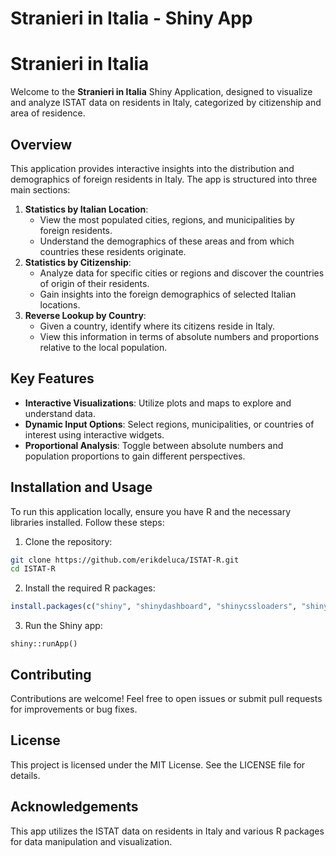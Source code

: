 # Stranieri in Italia - Shiny App


# Stranieri in Italia

Welcome to the **Stranieri in Italia** Shiny Application, designed to
visualize and analyze ISTAT data on residents in Italy, categorized by
citizenship and area of residence.

## Overview

This application provides interactive insights into the distribution and
demographics of foreign residents in Italy. The app is structured into
three main sections:

1.  **Statistics by Italian Location**:
    - View the most populated cities, regions, and municipalities by
      foreign residents.
    - Understand the demographics of these areas and from which
      countries these residents originate.
2.  **Statistics by Citizenship**:
    - Analyze data for specific cities or regions and discover the
      countries of origin of their residents.
    - Gain insights into the foreign demographics of selected Italian
      locations.
3.  **Reverse Lookup by Country**:
    - Given a country, identify where its citizens reside in Italy.
    - View this information in terms of absolute numbers and proportions
      relative to the local population.

## Key Features

- **Interactive Visualizations**: Utilize plots and maps to explore and
  understand data.
- **Dynamic Input Options**: Select regions, municipalities, or
  countries of interest using interactive widgets.
- **Proportional Analysis**: Toggle between absolute numbers and
  population proportions to gain different perspectives.

## Installation and Usage

To run this application locally, ensure you have R and the necessary
libraries installed. Follow these steps:

1.  Clone the repository:

``` bash
git clone https://github.com/erikdeluca/ISTAT-R.git
cd ISTAT-R
```

2.  Install the required R packages:

``` r
install.packages(c("shiny", "shinydashboard", "shinycssloaders", "shinyWidgets", "tidyverse", "bsicons", "sass", "leaflet", "sf", "maps", "plotly", "countrycode", "eurostat", "janitor"))
```

3.  Run the Shiny app:

<!-- -->

    shiny::runApp()

## Contributing

Contributions are welcome! Feel free to open issues or submit pull
requests for improvements or bug fixes.

## License

This project is licensed under the MIT License. See the LICENSE file for
details.

## Acknowledgements

This app utilizes the ISTAT data on residents in Italy and various R
packages for data manipulation and visualization.
